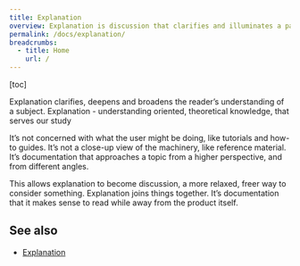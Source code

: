 ```yaml
---
title: Explanation
overview: Explanation is discussion that clarifies and illuminates a particular topic. Explanation is understanding-oriented.
permalink: /docs/explanation/
breadcrumbs:
  - title: Home
    url: /
---
```


[toc]

Explanation clarifies, deepens and broadens the reader’s understanding of a subject.
Explanation - understanding oriented, theoretical knowledge, that serves our study

It’s not concerned with what the user might be doing, like tutorials and how-to guides. It’s not a close-up view of the machinery, like reference material. It’s documentation that approaches a topic from a higher perspective, and from different angles.

This allows explanation to become discussion, a more relaxed, freer way to consider something. Explanation joins things together. It’s documentation that it makes sense to read while away from the product itself.

## See also

- [Explanation](https://diataxis.fr/explanation/)
